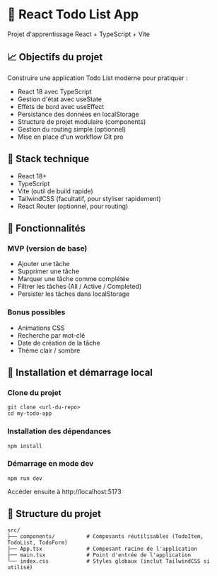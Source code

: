 # 📅 React Todo List App

Projet d'apprentissage React + TypeScript + Vite

## 📈 Objectifs du projet
Construire une application Todo List moderne pour pratiquer :
- React 18 avec TypeScript 
- Gestion d'état avec useState 
- Effets de bord avec useEffect 
- Persistance des données en localStorage 
- Structure de projet modulaire (components)
- Gestion du routing simple (optionnel)
- Mise en place d'un workflow Git pro

## 🔧 Stack technique 
- React 18+ 
- TypeScript 
- Vite (outil de build rapide)
- TailwindCSS (facultatif, pour styliser rapidement)
- React Router (optionnel, pour routing)

## 📖 Fonctionnalités

### MVP (version de base)
- Ajouter une tâche 
- Supprimer une tâche 
- Marquer une tâche comme complétée 
- Filtrer les tâches (All / Active / Completed)
- Persister les tâches dans localStorage

### Bonus possibles 
- Animations CSS
- Recherche par mot-clé 
- Date de création de la tâche 
- Thème clair / sombre

## 🔄 Installation et démarrage local

### Clone du projet
```aiignore
git clone <url-du-repo>
cd my-todo-app
```

### Installation des dépendances

```aiignore
npm install
```

### Démarrage en mode dev

```aiignore
npm run dev
```
Accéder ensuite à http://localhost:5173

## 📁 Structure du projet
```aiignore
src/
├── components/          # Composants réutilisables (TodoItem, TodoList, TodoForm)
├── App.tsx              # Composant racine de l'application
├── main.tsx             # Point d'entrée de l'application
└── index.css            # Styles globaux (inclut TailwindCSS si utilisé)
```

